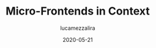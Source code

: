 ---
author: lucamezzalira
date: 2020-05-21
permalink: false
publisher: incrementmag
tags:
  - micro-frontends
  - meta
target_url: https://increment.com/frontend/micro-frontends-in-context/
title: Micro-Frontends in Context
---